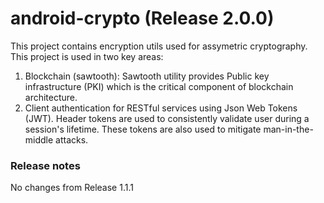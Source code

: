 # android-crypto (Release 2.0.0)
This project contains encryption utils used for assymetric cryptography. This project is used in two key areas:

1. Blockchain (sawtooth): Sawtooth utility provides Public key infrastructure (PKI) which is the critical component of blockchain architecture.
2. Client authentication for RESTful services using Json Web Tokens (JWT). Header tokens are used to consistently validate user during a session's lifetime. These tokens are also used to mitigate man-in-the-middle attacks.

### Release notes ###
No changes from Release 1.1.1